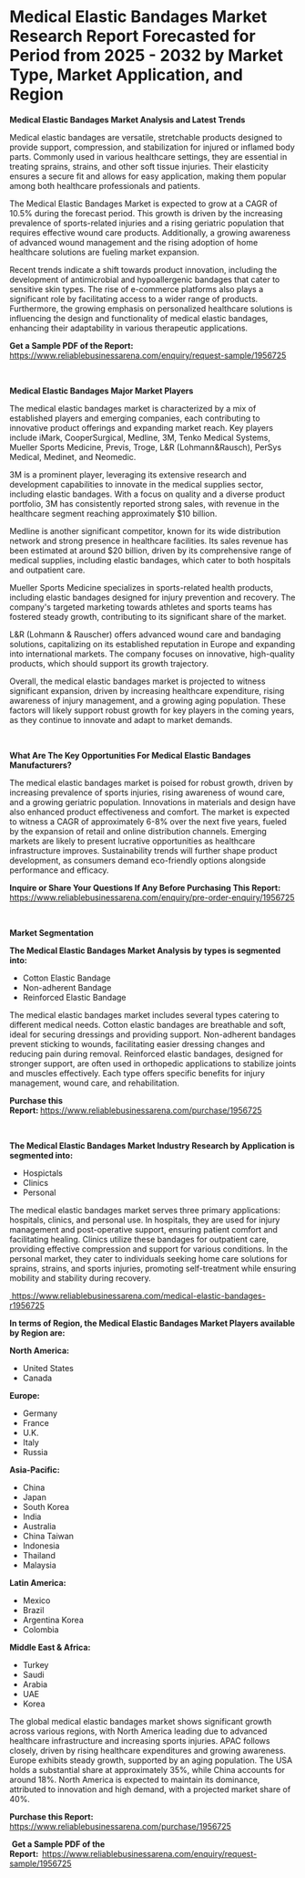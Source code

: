 <p><h1>Medical Elastic Bandages Market Research Report Forecasted for Period from 2025 -  2032 by Market Type, Market Application, and Region</h1></p><p><strong>Medical Elastic Bandages Market Analysis and Latest Trends</strong></p>
<p><p>Medical elastic bandages are versatile, stretchable products designed to provide support, compression, and stabilization for injured or inflamed body parts. Commonly used in various healthcare settings, they are essential in treating sprains, strains, and other soft tissue injuries. Their elasticity ensures a secure fit and allows for easy application, making them popular among both healthcare professionals and patients.</p><p>The Medical Elastic Bandages Market is expected to grow at a CAGR of 10.5% during the forecast period. This growth is driven by the increasing prevalence of sports-related injuries and a rising geriatric population that requires effective wound care products. Additionally, a growing awareness of advanced wound management and the rising adoption of home healthcare solutions are fueling market expansion. </p><p>Recent trends indicate a shift towards product innovation, including the development of antimicrobial and hypoallergenic bandages that cater to sensitive skin types. The rise of e-commerce platforms also plays a significant role by facilitating access to a wider range of products. Furthermore, the growing emphasis on personalized healthcare solutions is influencing the design and functionality of medical elastic bandages, enhancing their adaptability in various therapeutic applications.</p></p>
<p><strong>Get a Sample PDF of the Report:&nbsp;</strong> <a href="https://www.reliablebusinessarena.com/enquiry/request-sample/1956725?utm_campaign=1871&utm_medium=2&utm_source=Github&utm_content=ia&utm_term=13042025&utm_id=medical-elastic-bandages">https://www.reliablebusinessarena.com/enquiry/request-sample/1956725</a></p>
<p>&nbsp;</p>
<p><strong>Medical Elastic Bandages Major Market Players</strong></p>
<p><p>The medical elastic bandages market is characterized by a mix of established players and emerging companies, each contributing to innovative product offerings and expanding market reach. Key players include iMark, CooperSurgical, Medline, 3M, Tenko Medical Systems, Mueller Sports Medicine, Previs, Troge, L&R (Lohmann&Rausch), PerSys Medical, Medinet, and Neomedic.</p><p>3M is a prominent player, leveraging its extensive research and development capabilities to innovate in the medical supplies sector, including elastic bandages. With a focus on quality and a diverse product portfolio, 3M has consistently reported strong sales, with revenue in the healthcare segment reaching approximately $10 billion.</p><p>Medline is another significant competitor, known for its wide distribution network and strong presence in healthcare facilities. Its sales revenue has been estimated at around $20 billion, driven by its comprehensive range of medical supplies, including elastic bandages, which cater to both hospitals and outpatient care.</p><p>Mueller Sports Medicine specializes in sports-related health products, including elastic bandages designed for injury prevention and recovery. The company's targeted marketing towards athletes and sports teams has fostered steady growth, contributing to its significant share of the market.</p><p>L&R (Lohmann & Rauscher) offers advanced wound care and bandaging solutions, capitalizing on its established reputation in Europe and expanding into international markets. The company focuses on innovative, high-quality products, which should support its growth trajectory.</p><p>Overall, the medical elastic bandages market is projected to witness significant expansion, driven by increasing healthcare expenditure, rising awareness of injury management, and a growing aging population. These factors will likely support robust growth for key players in the coming years, as they continue to innovate and adapt to market demands.</p></p>
<p>&nbsp;</p>
<p><strong>What Are The Key Opportunities For Medical Elastic Bandages Manufacturers?</strong></p>
<p><p>The medical elastic bandages market is poised for robust growth, driven by increasing prevalence of sports injuries, rising awareness of wound care, and a growing geriatric population. Innovations in materials and design have also enhanced product effectiveness and comfort. The market is expected to witness a CAGR of approximately 6-8% over the next five years, fueled by the expansion of retail and online distribution channels. Emerging markets are likely to present lucrative opportunities as healthcare infrastructure improves. Sustainability trends will further shape product development, as consumers demand eco-friendly options alongside performance and efficacy.</p></p>
<p><strong>Inquire or Share Your Questions If Any Before Purchasing This Report:</strong> <a href="https://www.reliablebusinessarena.com/enquiry/pre-order-enquiry/1956725?utm_campaign=1871&utm_medium=2&utm_source=Github&utm_content=ia&utm_term=13042025&utm_id=medical-elastic-bandages">https://www.reliablebusinessarena.com/enquiry/pre-order-enquiry/1956725</a></p>
<p>&nbsp;</p>
<p><strong>Market Segmentation</strong></p>
<p><strong>The Medical Elastic Bandages Market Analysis by types is segmented into:</strong></p>
<p><ul><li>Cotton Elastic Bandage</li><li>Non-adherent Bandage</li><li>Reinforced Elastic Bandage</li></ul></p>
<p><p>The medical elastic bandages market includes several types catering to different medical needs. Cotton elastic bandages are breathable and soft, ideal for securing dressings and providing support. Non-adherent bandages prevent sticking to wounds, facilitating easier dressing changes and reducing pain during removal. Reinforced elastic bandages, designed for stronger support, are often used in orthopedic applications to stabilize joints and muscles effectively. Each type offers specific benefits for injury management, wound care, and rehabilitation.</p></p>
<p><strong>Purchase this Report:&nbsp;</strong><a href="https://www.reliablebusinessarena.com/purchase/1956725?utm_campaign=1871&utm_medium=2&utm_source=Github&utm_content=ia&utm_term=13042025&utm_id=medical-elastic-bandages">https://www.reliablebusinessarena.com/purchase/1956725</a></p>
<p>&nbsp;</p>
<p><strong>The Medical Elastic Bandages Market Industry Research by Application is segmented into:</strong></p>
<p><ul><li>Hospictals</li><li>Clinics</li><li>Personal</li></ul></p>
<p><p>The medical elastic bandages market serves three primary applications: hospitals, clinics, and personal use. In hospitals, they are used for injury management and post-operative support, ensuring patient comfort and facilitating healing. Clinics utilize these bandages for outpatient care, providing effective compression and support for various conditions. In the personal market, they cater to individuals seeking home care solutions for sprains, strains, and sports injuries, promoting self-treatment while ensuring mobility and stability during recovery.</p></p>
<p><a href="https://www.reliablebusinessarena.com/medical-elastic-bandages-r1956725?utm_campaign=1871&utm_medium=2&utm_source=Github&utm_content=ia&utm_term=13042025&utm_id=medical-elastic-bandages">&nbsp;https://www.reliablebusinessarena.com/medical-elastic-bandages-r1956725</a></p>
<p><strong>In terms of Region, the Medical Elastic Bandages Market Players available by Region are:</strong></p>
<p>
    <p> <strong> North America: </strong>
        <ul>
            <li>United States</li>
            <li>Canada</li>
        </ul>
        </p> 
    <p> <strong> Europe: </strong>
        <ul>
            <li>Germany</li>
            <li>France</li>
            <li>U.K.</li>
            <li>Italy</li>
            <li>Russia</li>
        </ul>
        </p> 
    <p> <strong> Asia-Pacific: </strong>
        <ul>
            <li>China</li>
            <li>Japan</li>
            <li>South Korea</li>
            <li>India</li>
            <li>Australia</li>
            <li>China Taiwan</li>
            <li>Indonesia</li>
            <li>Thailand</li>
            <li>Malaysia</li>
        </ul>
        </p> 
    <p> <strong> Latin America: </strong>
        <ul>
            <li>Mexico</li>
            <li>Brazil</li>
            <li>Argentina Korea</li>
            <li>Colombia</li>
        </ul>
        </p> 
    <p> <strong> Middle East & Africa: </strong>
        <ul>
            <li>Turkey</li>
            <li>Saudi</li>
            <li>Arabia</li>
            <li>UAE</li>
            <li>Korea</li>
        </ul>
    </p>
    </p>
<p><p>The global medical elastic bandages market shows significant growth across various regions, with North America leading due to advanced healthcare infrastructure and increasing sports injuries. APAC follows closely, driven by rising healthcare expenditures and growing awareness. Europe exhibits steady growth, supported by an aging population. The USA holds a substantial share at approximately 35%, while China accounts for around 18%. North America is expected to maintain its dominance, attributed to innovation and high demand, with a projected market share of 40%.</p></p>
<p><strong>Purchase this Report: </strong><a href="https://www.reliablebusinessarena.com/purchase/1956725?utm_campaign=1871&utm_medium=2&utm_source=Github&utm_content=ia&utm_term=13042025&utm_id=medical-elastic-bandages">https://www.reliablebusinessarena.com/purchase/1956725</a></p>
<p>&nbsp;<strong>Get a Sample PDF of the Report:&nbsp;&nbsp;</strong><a href="https://www.reliablebusinessarena.com/enquiry/request-sample/1956725?utm_campaign=1871&utm_medium=2&utm_source=Github&utm_content=ia&utm_term=13042025&utm_id=medical-elastic-bandages">https://www.reliablebusinessarena.com/enquiry/request-sample/1956725</a></p>
<p><strong></strong></p>
<p><p></p><p></p><p></p></p>